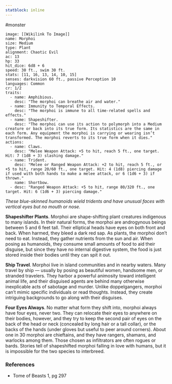 ```yaml
---
statblock: inline
---
```

 #monster 

```statblock
image: [[Wikilink To Image]]
name: Morphoi
size: Medium
type: Plant
alignment: Chaotic Evil
ac: 13
hp: 33
hit_dice: 6d8 + 6
speed: 30 ft., swim 30 ft.
stats: [11, 16, 13, 14, 10, 15]
senses: darkvision 60 ft., passive Perception 10
languages: Common
cr: 1/2
traits:
  - name: Amphibious.
    desc: "The morphoi can breathe air and water."
  - name: Immunity to Temporal Effects.
    desc: "The morphoi is immune to all time-related spells and effects."
  - name: Shapeshifter.
    desc: "The morphoi can use its action to polymorph into a Medium creature or back into its true form. Its statistics are the same in each form. Any equipment the morphoi is carrying or wearing isn’t transformed. The morphoi reverts to its true form when it dies."
actions:
  - name: Claws.
    desc: "Melee Weapon Attack: +5 to hit, reach 5 ft., one target. Hit: 7 (1d8 + 3) slashing damage."
  - name: Trident.
    desc: "Melee or Ranged Weapon Attack: +2 to hit, reach 5 ft., or +5 to hit, range 20/60 ft., one target. Hit: 4 (1d8) piercing damage if used with both hands to make a melee attack, or 6 (1d6 + 3) if thrown."
    name: Shortbow.
  - desc: "Ranged Weapon Attack: +5 to hit, range 80/320 ft., one target. Hit: 6 (1d6 + 3) piercing damage."
```

_These blue-skinned humanoids wield tridents and have unusual faces with vertical eyes but no mouth or nose._

**Shapeshifter Plants**. Morphoi are shape-shifting plant creatures indigenous to many islands. In their natural forms, the morphoi are androgynous beings between 5 and 6 feet tall. Their elliptical heads have eyes on both front and back. When harmed, they bleed a dark red sap.
As plants, the morphoi don’t need to eat. Instead, they gather nutrients from the sun and air. When posing as humanoids, they consume small amounts of food to aid their disguise, but since they have no internal digestive system, the food is just stored inside their bodies until they can spit it out.

**Ship Travel**. Morphoi live in island communities and in nearby waters. Many travel by ship — usually by posing as beautiful women, handsome men, or stranded travelers. They harbor a powerful animosity toward intelligent animal life, and their disguised agents are behind many otherwise inexplicable acts of sabotage and murder.
Unlike doppelgangers, morphoi can’t mimic specific individuals or read thoughts. Instead, they create intriguing backgrounds to go along with their disguises.

**Four Eyes Always**. No matter what form they shift into, morphoi always have four eyes, never two. They can relocate their eyes to anywhere on their bodies, however, and they try to keep the second pair of eyes on the back of the head or neck (concealed by long hair or a tall collar), or the backs of the hands (under gloves but useful to peer around corners).
About one in 30 morphoi are chieftains, and they have rangers, shamans, and warlocks among them. Those chosen as infiltrators are often rogues or bards. Stories tell of shapeshifted morphoi falling in love with humans, but it is impossible for the two species to interbreed.

### References

* Tome of Beasts 1, pg 297
